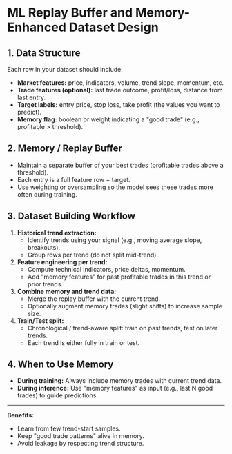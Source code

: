 # ML Replay Buffer and Memory-Enhanced Dataset Design

## 1. Data Structure
Each row in your dataset should include:
- **Market features:** price, indicators, volume, trend slope, momentum, etc.
- **Trade features (optional):** last trade outcome, profit/loss, distance from last entry.
- **Target labels:** entry price, stop loss, take profit (the values you want to predict).
- **Memory flag:** boolean or weight indicating a "good trade" (e.g., profitable > threshold).

## 2. Memory / Replay Buffer
- Maintain a separate buffer of your best trades (profitable trades above a threshold).
- Each entry is a full feature row + target.
- Use weighting or oversampling so the model sees these trades more often during training.

## 3. Dataset Building Workflow
1. **Historical trend extraction:**
   - Identify trends using your signal (e.g., moving average slope, breakouts).
   - Group rows per trend (do not split mid-trend).
2. **Feature engineering per trend:**
   - Compute technical indicators, price deltas, momentum.
   - Add "memory features" for past profitable trades in this trend or prior trends.
3. **Combine memory and trend data:**
   - Merge the replay buffer with the current trend.
   - Optionally augment memory trades (slight shifts) to increase sample size.
4. **Train/Test split:**
   - Chronological / trend-aware split: train on past trends, test on later trends.
   - Each trend is either fully in train or test.

## 4. When to Use Memory
- **During training:** Always include memory trades with current trend data.
- **During inference:** Use "memory features" as input (e.g., last N good trades) to guide predictions.

---

**Benefits:**
- Learn from few trend-start samples.
- Keep "good trade patterns" alive in memory.
- Avoid leakage by respecting trend structure.
